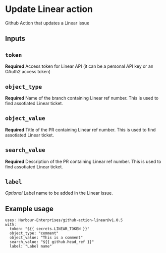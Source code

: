 # Update Linear action

Github Action that updates a Linear issue

## Inputs

## `token`

**Required** Access token for Linear API (it can be a personal API key or an OAuth2 access token)

## `object_type`

**Required** Name of the branch containing Linear ref number. This is used to find assotiated Linear ticket.

## `object_value`

**Required** Title of the PR containing Linear ref number. This is used to find assotiated Linear ticket.

## `search_value`

**Required** Description of the PR containing Linear ref number. This is used to find assotiated Linear ticket.

## `label`

_Optional_ Label name to be added in the Linear issue.

## Example usage

```
uses: Harbour-Enterprises/github-action-linear@v1.0.5
with:
  token: "${{ secrets.LINEAR_TOKEN }}"
  object_type: "comment"
  object_value: "This is a comment"
  search_value: "${{ github.head_ref }}"
  label: "Label name"
```

